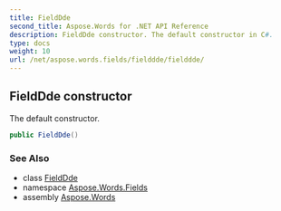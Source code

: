```yaml
---
title: FieldDde
second_title: Aspose.Words for .NET API Reference
description: FieldDde constructor. The default constructor in C#.
type: docs
weight: 10
url: /net/aspose.words.fields/fielddde/fielddde/
---
```

## FieldDde constructor

The default constructor.

```csharp
public FieldDde()
```

### See Also

* class [FieldDde](../)
* namespace [Aspose.Words.Fields](../../fielddde/)
* assembly [Aspose.Words](../../../)
